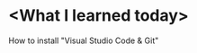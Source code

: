 <p>
<h1>&lt;What I learned today&gt;</h1>
</p>

How to install &quot;Visual Studio Code &amp; Git&quot;
